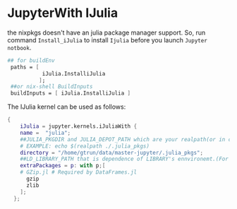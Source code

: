 # JupyterWith IJulia

the nixpkgs doesn't have an julia package manager support.
So, run command `Install_iJulia` to install `Ijulia` before you launch `Jupyter notbook`.

```nix
## for buildEnv
 paths = [
           iJulia.InstalliJulia
          ];
 ##or nix-shell BuildInputs
 buildInputs = [ iJulia.InstalliJulia ]
```

The IJulia kernel can be used as follows:

```nix
{
    iJulia = jupyter.kernels.iJuliaWith {
    name =  "julia";
    ##JULIA_PKGDIR and JULIA_DEPOT_PATH which are your realpath(or in current project path).
    # EXAMPLE: echo $(realpath ./.julia_pkgs) 
    directory = "/home/gtrun/data/master-jupyter/.julia_pkgs";
    ##LD_LIBRARY_PATH that is dependence of LIBRARY's ennvironemt.(For Julia packages)
    extraPackages = p: with p;[  
    # GZip.jl # Required by DataFrames.jl
      gzip
      zlib
    ];
  };
```
